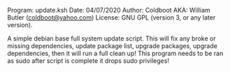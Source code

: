 Program: update.ksh
Date: 04/07/2020
Author: Coldboot AKA: William Butler (coldboot@yahoo.com)
License: GNU GPL (version 3, or any later version).

A simple debian base full system update script.
This will fix any broke or missing dependencies, update package list, upgrade packages,
upgrade dependencies, then it will run a full clean up!
This program needs to be ran as sudo after script is complete it drops sudo privileges!
